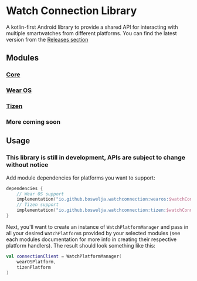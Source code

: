 # Watch Connection Library

A kotlin-first Android library to provide a shared API for interacting with multiple smartwatches from different platforms. You can find the latest version from the [Releases section](https://github.com/boswelja/WatchConnectionLib/releases)

## Modules

### [Core](https://github.com/boswelja/WatchConnectionLib/blob/main/core)

### [Wear OS](https://github.com/boswelja/WatchConnectionLib/blob/main/wearos)

### [Tizen](https://github.com/boswelja/WatchConnectionLib/blob/main/tizen)

### More coming soon

## Usage

### This library is still in development, APIs are subject to change without notice

Add module dependencies for platforms you want to support:
```kotlin
dependencies {
    // Wear OS support
    implementation("io.github.boswelja.watchconnection:wearos:$watchConnectionVersion")
    // Tizen support
    implementation("io.github.boswelja.watchconnection:tizen:$watchConnectionVersion")
}
```

Next, you'll want to create an instance of `WatchPlatformManager` and pass in all your desired `WatchPlatform`s provided by your selected modules (see each modules documentation for more info in creating their respective platform handlers). The result should look something like this:
```kotlin
val connectionClient = WatchPlatformManager(
    wearOSPlatform,
    tizenPlatform
)
```
